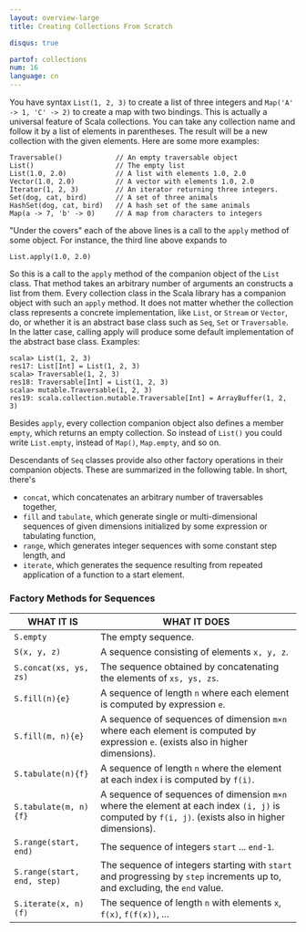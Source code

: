 ```yaml
---
layout: overview-large
title: Creating Collections From Scratch

disqus: true

partof: collections
num: 16
language: cn
---
```


You have syntax `List(1, 2, 3)` to create a list of three integers and `Map('A' -> 1, 'C' -> 2)` to create a map with two bindings. This is actually a universal feature of Scala collections. You can take any collection name and follow it by a list of elements in parentheses. The result will be a new collection with the given elements. Here are some more examples:

    Traversable()             // An empty traversable object
    List()                    // The empty list
    List(1.0, 2.0)            // A list with elements 1.0, 2.0
    Vector(1.0, 2.0)          // A vector with elements 1.0, 2.0
    Iterator(1, 2, 3)         // An iterator returning three integers.
    Set(dog, cat, bird)       // A set of three animals
    HashSet(dog, cat, bird)   // A hash set of the same animals
    Map(a -> 7, 'b' -> 0)     // A map from characters to integers

"Under the covers" each of the above lines is a call to the `apply` method of some object. For instance, the third line above expands to

    List.apply(1.0, 2.0)

So this is a call to the `apply` method of the companion object of the `List` class. That method takes an arbitrary number of arguments an constructs a list from them. Every collection class in the Scala library has a companion object with such an `apply` method. It does not matter whether the collection class represents a concrete implementation, like `List`, or `Stream` or `Vector`, do, or whether it is an abstract base class such as `Seq`, `Set` or `Traversable`. In the latter case, calling apply will produce some default implementation of the abstract base class. Examples:

    scala> List(1, 2, 3)
    res17: List[Int] = List(1, 2, 3)
    scala> Traversable(1, 2, 3)
    res18: Traversable[Int] = List(1, 2, 3)
    scala> mutable.Traversable(1, 2, 3)
    res19: scala.collection.mutable.Traversable[Int] = ArrayBuffer(1, 2, 3)

Besides `apply`, every collection companion object also defines a member `empty`, which returns an empty collection. So instead of `List()` you could write `List.empty`, instead of `Map()`, `Map.empty`, and so on.

Descendants of `Seq` classes provide also other factory operations in their companion objects. These are summarized in the following table. In short, there's

* `concat`, which concatenates an arbitrary number of traversables together,
* `fill` and `tabulate`, which generate single or multi-dimensional sequences of given dimensions initialized by some expression or tabulating function,
* `range`, which generates integer sequences with some constant step length, and
* `iterate`, which generates the sequence resulting from repeated application of a function to a start element.

### Factory Methods for Sequences

| WHAT IT IS  	  	        | WHAT IT DOES				     |
| ------       	       	    | ------					     |
|  `S.empty`         	    | The empty sequence. |
|  `S(x, y, z)`      	    | A sequence consisting of elements `x, y, z`. |
|  `S.concat(xs, ys, zs)`   | The sequence obtained by concatenating the elements of `xs, ys, zs`. |
|  `S.fill(n){e}`      	    | A sequence of length `n` where each element is computed by expression `e`. |
|  `S.fill(m, n){e}`        | A sequence of sequences of dimension `m×n` where each element is computed by expression `e`. (exists also in higher dimensions). |
|  `S.tabulate(n){f}`       | A sequence of length `n` where the element at each index i is computed by `f(i)`. |
|  `S.tabulate(m, n){f}`    | A sequence of sequences of dimension `m×n` where the element at each index `(i, j)` is computed by `f(i, j)`. (exists also in higher dimensions). |
|  `S.range(start, end)`    | The sequence of integers `start` ... `end-1`. |
|  `S.range(start, end, step)`| The sequence of integers starting with `start` and progressing by `step` increments up to, and excluding, the `end` value. |
|  `S.iterate(x, n)(f)`     | The sequence of length `n` with elements `x`, `f(x)`, `f(f(x))`, ... |